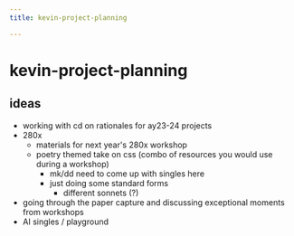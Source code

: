 ```yaml
---
title: kevin-project-planning

---
```


# kevin-project-planning
## ideas
* working with cd on rationales for ay23-24 projects
* 280x
    * materials for next year's 280x workshop
    * poetry themed take on css (combo of resources you would use during a workshop)
        * mk/dd need to come up with singles here
        * just doing some standard forms
            * different sonnets (?)
* going through the paper capture and discussing exceptional moments from workshops
* AI singles / playground